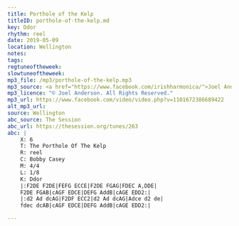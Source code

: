 ```yaml
---
title: Porthole of the Kelp
titleID: porthole-of-the-kelp.md
key: Ddor
rhythm: reel
date: 2019-05-09
location: Wellington
notes:
tags:
regtuneoftheweek:
slowtuneoftheweek:
mp3_file: /mp3/porthole-of-the-kelp.mp3
mp3_source: <a href="https://www.facebook.com/irishharmonica/">Joel Anderson</a>
mp3_licence: "© Joel Anderson. All Rights Reserved."
mp3_url: https://www.facebook.com/video/video.php?v=1101672386689422
alt_mp3_url:
source: Wellington
abc_source: The Session
abc_url: https://thesession.org/tunes/263
abc: |
    X: 6
    T: The Porthole Of The Kelp
    R: reel
    C: Bobby Casey
    M: 4/4
    L: 1/8
    K: Ddor
    |:F2DE F2DE|FEFG ECCE|F2DE FGAG|FDEC A,DDE|
    F2DE FGAB|cAGF EDCE|DEFG AddB|cAGE EDD2:|
    |:d2 Ad dcAG|F2DF ECC2|d2 Ad dcAG|Adce d2 de|
    fdec dcAB|cAGF EDCE|DEFG AddB|cAGE EDD2:|

---
```

